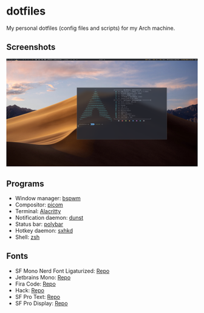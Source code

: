 # dotfiles

My personal dotfiles (config files and scripts) for my Arch machine.

## Screenshots

![Desktop](./screenshots/2024-03-24-122400_2560x1440_scrot.png)

## Programs

- Window manager: [bspwm](https://github.com/baskerville/bspwm)
- Compositor: [picom](https://github.com/yshui/picom)
- Terminal: [Alacritty](https://github.com/alacritty/alacritty)
- Notification daemon: [dunst](https://github.com/dunst-project/dunst)
- Status bar: [polybar](https://github.com/polybar/polybar)
- Hotkey daemon: [sxhkd](https://github.com/baskerville/sxhkd)
- Shell: [zsh](https://www.zsh.org/)

## Fonts

- SF Mono Nerd Font Ligaturized: [Repo](https://github.com/shaunsingh/SFMono-Nerd-Font-Ligaturized)
- Jetbrains Mono: [Repo](https://github.com/JetBrains/JetBrainsMono)
- Fira Code: [Repo](https://github.com/tonsky/FiraCode)
- Hack: [Repo](https://github.com/source-foundry/Hack)
- SF Pro Text: [Repo](https://github.com/sahibjotsaggu/San-Francisco-Pro-Fonts)
- SF Pro Display: [Repo](https://github.com/sahibjotsaggu/San-Francisco-Pro-Fonts)
